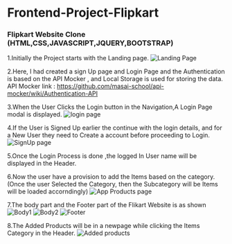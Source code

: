 # Frontend-Project-Flipkart

### Flipkart Website Clone  (HTML,CSS,JAVASCRIPT,JQUERY,BOOTSTRAP)

1.Initially the Project starts with the Landing page.
            ![Landing Page](/1_LandingPage.png)

2.Here, I had created a sign Up page and Login Page and the Authentication is based on the API Mocker , and Local Storage is used for storing the data. 
            API Mocker link : https://github.com/masai-school/api-mocker/wiki/Authentication-API
            

3.When the User Clicks the Login button in the Navigation,A Login Page modal is displayed.
            ![login page](/2_LoginPage.png)

4.If the User is Signed Up earlier the continue with the login details, and for a New User they need to Create a account before proceeding to Login.
            ![SignUp page](/3_SignUpPage.png)

5.Once the Login Process is done ,the logged In User name will be displayed in the Header.

6.Now the user have a provision to add the Items based on the category.(Once the user Selected the Category, then the Subcategory will be Items will be loaded accorndingly)
            ![App Products page](/4_AddProductsPage.png)

7.The body part and the Footer part of the Flikart Website is as shown
            ![Body1](/5_BodyPage1.png)
            ![Body2](/6_BodyPage2.png)
            ![Footer](/7_Footer.png)

8.The Added Products will be in a newpage while clicking the Items Category in the Header.
            ![Added products](/8_Products.png)

